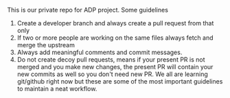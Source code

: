 This is our private repo for ADP project.
Some guidelines
1. Create a developer branch and always create a pull request from that only
2. If two or more people are working on the same files always fetch and merge the upstream
3. Always add meaningful comments and commit messages.
4. Do not create decoy pull requests, means if your present PR is not merged and you make new changes, the present PR will contain your new commits as well so you don't need new PR. 
We all are learning git/github right now but these are some of the most important guidelines to maintain a neat workflow.
